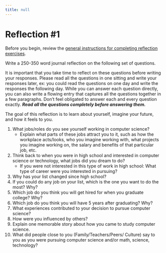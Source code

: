 ```yaml
---
title: null
---
```


Reflection #1
=============

Before you begin, review the [general instructions for completing reflection exercises](reflection_instructions.md).

Write a 250-350 word journal reflection on the following set of questions. 

It is important that you take time to reflect on these questions before writing your responses. Please read all the questions in one sitting and write your responses later, ex: you could read the questions on one day and write the responses the following day. While you can answer each question directly, you can also write a flowing entry that captures all the questions together in a few paragraphs.  Don’t feel obligated to answer each and every question exactly. ***Read all the questions completely before answering them.***

The goal of this reflection is to learn about yourself, imagine your future, and how it feels to you. 

1. What jobs/roles do you see yourself working in computer science? 
    - Explain what parts of these jobs attract you to it, such as how the workplace acts/looks, who you imagine working with, what projects you imagine working on, the salary and benefits of that particular job, etc.
2. Think back to when you were in high school and interested in computer science or technology, what jobs did you dream to do? 
    - If you were not interested in this type of work in high school: What type of career were you interested in pursuing?  
3. Why has your list changed since high school?
4. If you could do any job on your list, which is the one you want to do the most? Why?
5. Which job do you think you will get hired for when you graduate college? Why?
6. Which job do you think you will have 5 years after graduating? Why?
7. What experiences contributed to your decision to pursue computer science?
8. How were you influenced by others?
9. Explain one memorable story about how you came to study computer science.
10. What did people close to you  (Family/Teachers/Peers/ Culture) say to you as you were pursuing computer science and/or math, science, technology?
